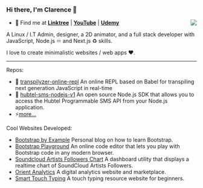 ### Hi there, I'm Clarence 👋

<img align="right" src="https://github-readme-stats.vercel.app/api?username=clarnx&title_color=1fff0f&text_color=fff&icon_color=1fff0f&bg_color=000&hide_title=true&show_icons=true" />

- 🍭 Find me at [**Linktree**](https://linktr.ee/devdigest) | [**YouTube**](https://www.youtube.com/channel/UCrJuJ4Z9J-FuzYf4TyMOg7w) | [**Udemy**](https://www.udemy.com/user/devdigest/)

A Linux / I.T Admin, designer, a 2D animator, and a full stack developer with JavaScript, Node.js ♾ and Next.js ♻️ skills.

I love to create minimalistic websites / web apps ❤️.

---

Repos:

- 💽 [transpilyzer-online-repl](https://github.com/devDigestOfficial/transpilyzer-online-repl) An online REPL based on Babel for transpiling next generation JavaScript in real-time
- 🔋 [hubtel-sms-nodejs-v1](https://github.com/clarnx/hubtel-sms-nodejs-v1) An open source Node.js SDK that allows you to access the Hubtel Programmable SMS API from your Node.js application.
- ⚡[more...](https://github.com/clarnx?tab=repositories)

Cool Websites Developed:
- [Bootstrap by Example](https://bootstrapbyexample.com/) Personal blog on how to learn Bootstrap.
- [Bootstrap Playground](https://bootstrapbyexample.com/playground/) An online code editor that lets you play with Bootstrap code in any modern browser.
- [Soundcloud Artists Followers Chart](https://chart.orientanalytics.com/) A dashboard utility that displays a realtime chart of SoundCloud Artists Followers.
- [Orient Analytics](https://marketplace.orientanalytics.com/) A digital analytics website and marketplace.
- [Smart Touch Typing](https://www.smarttouchtyping.com/) A touch typing resource website for beginners.
